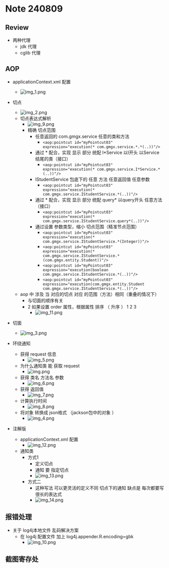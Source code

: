 # Note 240809

## Review

- 两种代理
    - jdk 代理
    - cglib 代理

## AOP

- applicationContext.xml 配置
    - ![img_1.png](img_1.png)

- 切点
    - ![img_2.png](img_2.png)
    - 切点表达式解析
        - ![img_9.png](img_9.png)
        - 精确 切点范围
            - 任意返回的 com.gmgx.service 任意的类和方法
                - `<aop:pointcut id="myPointcut03" expression="execution(* com.gmgx.service.*.*(..))"/>`
            - 通过 * 配合，实现 显示 部分 统配 I*Service 以I开头 以Service 结尾的类（接口）
                - `<aop:pointcut id="myPointcut03" expression="execution(* com.gmgx.service.I*Service.*(..))"/>`
            - IStudentService 包底下的 任意 方法 任意返回值 任意参数
                - `<aop:pointcut id="myPointcut03" expression="execution(* com.gmgx.service.IStudentService.*(..))"/>`
            - 通过 * 配合，实现 显示 部分 统配 query* 以query开头 任意方法（接口）
                - `<aop:pointcut id="myPointcut03" expression="execution(* com.gmgx.service.IStudentService.query*(..))"/>`
            - 通过设置 参数类型，缩小 切点范围（精准节点范围）
                - `<aop:pointcut id="myPointcut03" expression="execution(* com.gmgx.service.IStudentService.*(Integer))"/>`
                - `<aop:pointcut id="myPointcut03" expression="execution(* com.gmgx.service.IStudentService.*(com.gmgx.entity.Student))"/>`
                - `<aop:pointcut id="myPointcut03" expression="execution(boolean com.gmgx.service.IStudentService.*(..))"/>`
                - `<aop:pointcut id="myPointcut03" expression="execution(com.gmgx.entity.Student com.gmgx.service.IStudentService.*(..))"/>`
    - aop 中 涉及 当 对应的切点 对应 的范围（方法）相同（重叠的情况下）
        - 与切面的顺序有关
        - 2 如果设置 order 属性，根据属性 排序 （ 升序 ） 1 2 3
            - ![img_11.png](img_11.png)
- 切面
    - ![img_3.png](img_3.png)
- 环绕通知
    - 获得 request 信息
        - ![img_5.png](img_5.png)
    - 为什么通知类 能 获取 request
        - ![img.png](img.png)
    - 获得 类名 方法名 参数
        - ![img_6.png](img_6.png)
    - 获得 返回值
        - ![img_7.png](img_7.png)
    - 计算执行时间
        - ![img_8.png](img_8.png)
    - 将对象 转换成 json格式 （jackson包中的对象 ）
        - ![img_4.png](img_4.png)

- 注解版
    - applicationContext.xml 配置
        - ![img_12.png](img_12.png)
    - 通知类
      - 方式1
        - 定义切点
        - 通知 要 指定切点
        - ![img_13.png](img_13.png)
      - 方式二
        - 这种写法 可以更灵活的定义不同 切点下的通知 缺点是 每次都要写很长的表达式
        - ![img_14.png](img_14.png)

## 报错处理

- 关于 log4j本地文件 乱码解决方案
    - 在 log4j 配置文件 加上 log4j.appender.R.encoding=gbk
        - ![img_10.png](img_10.png)

## 截图寄存处